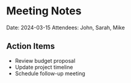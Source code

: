 # Meeting Notes

Date: 2024-03-15
Attendees: John, Sarah, Mike

## Action Items
- Review budget proposal
- Update project timeline
- Schedule follow-up meeting

